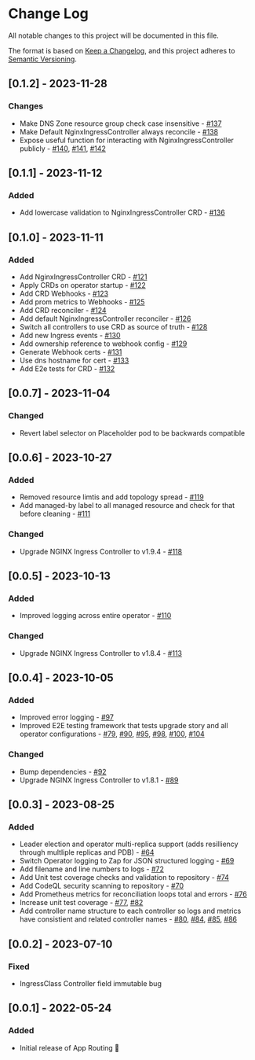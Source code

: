 # Change Log

All notable changes to this project will be documented in this file.

The format is based on [Keep a Changelog](https://keepachangelog.com/en/1.0.0/),
and this project adheres to [Semantic Versioning](https://semver.org/spec/v2.0.0.html).

## [0.1.2] - 2023-11-28

### Changes

- Make DNS Zone resource group check case insensitive - [#137](https://github.com/Azure/aks-app-routing-operator/pull/137)
- Make Default NginxIngressController always reconcile - [#138](https://github.com/Azure/aks-app-routing-operator/pull/138)
- Expose useful function for interacting with NginxIngressController publicly - [#140](https://github.com/Azure/aks-app-routing-operator/pull/140), [#141](https://github.com/Azure/aks-app-routing-operator/pull/141), [#142](https://github.com/Azure/aks-app-routing-operator/pull/142)

## [0.1.1] - 2023-11-12

### Added

- Add lowercase validation to NginxIngressController CRD - [#136](https://github.com/Azure/aks-app-routing-operator/pull/136)

## [0.1.0] - 2023-11-11

### Added

- Add NginxIngressController CRD - [#121](https://github.com/Azure/aks-app-routing-operator/pull/121)
- Apply CRDs on operator startup - [#122](https://github.com/Azure/aks-app-routing-operator/pull/122)
- Add CRD Webhooks - [#123](https://github.com/Azure/aks-app-routing-operator/pull/123)
- Add prom metrics to Webhooks - [#125](https://github.com/Azure/aks-app-routing-operator/pull/125)
- Add CRD reconciler - [#124](https://github.com/Azure/aks-app-routing-operator/pull/124)
- Add default NginxIngressController reconciler - [#126](https://github.com/Azure/aks-app-routing-operator/pull/126)
- Switch all controllers to use CRD as source of truth - [#128](https://github.com/Azure/aks-app-routing-operator/pull/128)
- Add new Ingress events - [#130](https://github.com/Azure/aks-app-routing-operator/pull/130)
- Add ownership reference to webhook config - [#129](https://github.com/Azure/aks-app-routing-operator/pull/129)
- Generate Webhook certs - [#131](https://github.com/Azure/aks-app-routing-operator/pull/131)
- Use dns hostname for cert - [#133](https://github.com/Azure/aks-app-routing-operator/pull/133)
- Add E2e tests for CRD - [#132](https://github.com/Azure/aks-app-routing-operator/pull/132)

## [0.0.7] - 2023-11-04

### Changed

- Revert label selector on Placeholder pod to be backwards compatible

## [0.0.6] - 2023-10-27

### Added

- Removed resource limtis and add topology spread - [#119](https://github.com/Azure/aks-app-routing-operator/pull/119)
- Add managed-by label to all managed resource and check for that before cleaning - [#111](https://github.com/Azure/aks-app-routing-operator/pull/111)

### Changed

- Upgrade NGINX Ingress Controller to v1.9.4 - [#118](https://github.com/Azure/aks-app-routing-operator/pull/118)

## [0.0.5] - 2023-10-13

### Added

- Improved logging across entire operator - [#110](https://github.com/Azure/aks-app-routing-operator/pull/110)

### Changed

- Upgrade NGINX Ingress Controller to v1.8.4 - [#113](https://github.com/Azure/aks-app-routing-operator/pull/113)

## [0.0.4] - 2023-10-05

### Added

- Improved error logging - [#97](https://github.com/Azure/aks-app-routing-operator/pull/97)
- Improved E2E testing framework that tests upgrade story and all operator configurations - [#79](https://github.com/Azure/aks-app-routing-operator/pull/79), [#90](https://github.com/Azure/aks-app-routing-operator/pull/90), [#95](https://github.com/Azure/aks-app-routing-operator/pull/95), [#98](https://github.com/Azure/aks-app-routing-operator/pull/98), [#100](https://github.com/Azure/aks-app-routing-operator/pull/100), [#104](https://github.com/Azure/aks-app-routing-operator/pull/104)

### Changed

- Bump dependencies - [#92](https://github.com/Azure/aks-app-routing-operator/pull/92)
- Upgrade NGINX Ingress Controller to v1.8.1 - [#89](https://github.com/Azure/aks-app-routing-operator/pull/89)

## [0.0.3] - 2023-08-25

### Added

- Leader election and operator multi-replica support (adds resilliency through multliple replicas and PDB) - [#64](https://github.com/Azure/aks-app-routing-operator/pull/64)
- Switch Operator logging to Zap for JSON structured logging - [#69](https://github.com/Azure/aks-app-routing-operator/pull/69)
- Add filename and line numbers to logs - [#72](https://github.com/Azure/aks-app-routing-operator/pull/72)
- Add Unit test coverage checks and validation to repository - [#74](https://github.com/Azure/aks-app-routing-operator/pull/74)
- Add CodeQL security scanning to repository - [#70](https://github.com/Azure/aks-app-routing-operator/pull/70)
- Add Prometheus metrics for reconciliation loops total and errors - [#76](https://github.com/Azure/aks-app-routing-operator/pull/76)
- Increase unit test coverage - [#77](https://github.com/Azure/aks-app-routing-operator/pull/77), [#82](https://github.com/Azure/aks-app-routing-operator/pull/82)
- Add controller name structure to each controller so logs and metrics have consistient and related controller names - [#80](https://github.com/Azure/aks-app-routing-operator/pull/80), [#84](https://github.com/Azure/aks-app-routing-operator/pull/84), [#85](https://github.com/Azure/aks-app-routing-operator/pull/85), [#86](https://github.com/Azure/aks-app-routing-operator/pull/86)

## [0.0.2] - 2023-07-10

### Fixed

- IngressClass Controller field immutable bug

## [0.0.1] - 2022-05-24

### Added

- Initial release of App Routing 🚢
